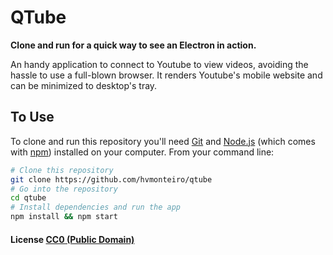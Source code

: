 # QTube

**Clone and run for a quick way to see an Electron in action.**

An handy application to connect to Youtube to view videos, avoiding the hassle to use a full-blown browser. It renders Youtube's mobile website and can be minimized to desktop's tray.

## To Use

To clone and run this repository you'll need [Git](https://git-scm.com) and [Node.js](https://nodejs.org/en/download/) (which comes with [npm](http://npmjs.com)) installed on your computer. From your command line:

```bash
# Clone this repository
git clone https://github.com/hvmonteiro/qtube
# Go into the repository
cd qtube
# Install dependencies and run the app
npm install && npm start
```


#### License [CC0 (Public Domain)](LICENSE.md)
